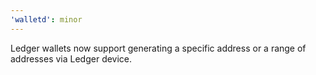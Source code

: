 ```yaml
---
'walletd': minor
---
```


Ledger wallets now support generating a specific address or a range of addresses via Ledger device.
